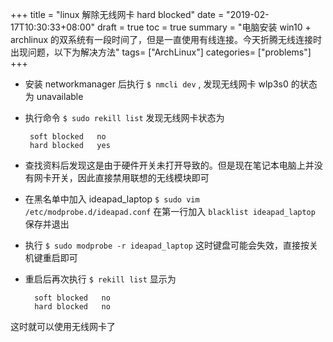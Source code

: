 +++
title = "linux 解除无线网卡 hard blocked"
date = "2019-02-17T10:30:33+08:00"
draft = true
toc = true
summary = "电脑安装 win10 + archlinux 的双系统有一段时间了，但是一直使用有线连接。今天折腾无线连接时出现问题，以下为解决方法"
tags= ["ArchLinux"]
categories= ["problems"]
+++


- 安装 networkmanager 后执行  `$ nmcli dev` , 发现无线网卡 wlp3s0 的状态为 unavailable
- 执行命令 `$ sudo rekill list` 发现无线网卡状态为
   ```
    soft blocked   no
    hard blocked   yes
   ```
- 查找资料后发现这是由于硬件开关未打开导致的。但是现在笔记本电脑上并没有网卡开关，因此直接禁用联想的无线模块即可
  
- 在黑名单中加入 ideapad_laptop
  `$ sudo vim /etc/modprobe.d/ideapad.conf`
  在第一行加入
  `blacklist ideapad_laptop`
  保存并退出

- 执行 `$ sudo modprobe -r ideapad_laptop`
  这时键盘可能会失效，直接按关机键重启即可

- 重启后再次执行 `$ rekill list` 显示为
  ```
    soft blocked   no
    hard blocked   no
  ```

这时就可以使用无线网卡了
